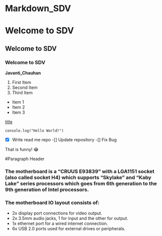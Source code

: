 # Markdown_SDV

# Welcome to SDV
## Welcome to SDV

### Welcome to SDV

**Javanti_Chauhan**
1. First Item
2. Second Item
3. Third Item

- Item 1
- Item 2
- Item 3

[title](https://www.google.com/)

`console.log("Hello World!")`
-[x] Write read me repo
-[] Update repository
-[] Fix Bug

That is funny! :joy:

#Paragraph Header
### The motherboard is a “CRUUS E93839” with a LGA1151 socket (also called socket H4) which supports “Skylake” and “Kaby Lake” series processors which goes from 6th generation to the 9th generation of Intel processors. 

### The motherboard IO layout consists of:
- 2x display port connections for video output.
- 2x 3.5mm audio jacks, 1 for input and the other for output.
- 1x ethernet port for a wired internet connection.
- 6x USB 2.0 ports used for external drives or peripherals. 



